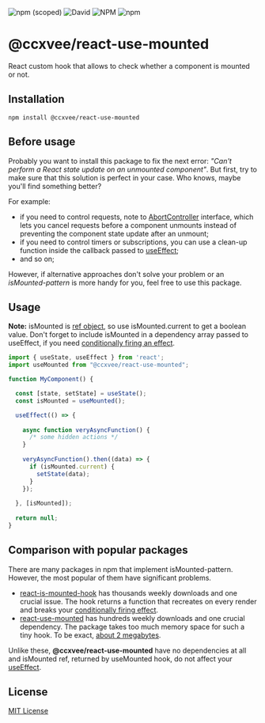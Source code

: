 ![npm (scoped)](https://img.shields.io/npm/v/@ccxvee/react-use-mounted) ![David](https://img.shields.io/david/ccxvee/react-use-mounted)  ![NPM](https://img.shields.io/npm/l/@ccxvee/react-use-mounted) ![npm](https://img.shields.io/npm/dt/@ccxvee/react-use-mounted)
# @ccxvee/react-use-mounted
React custom hook that allows to check whether a component is mounted or not.

## Installation
```
npm install @ccxvee/react-use-mounted
```

##  Before usage
Probably you want to install this package to fix the next error: *"Can't perform a React state update on an unmounted component"*. But first, try to make sure that this solution is perfect in your case. Who knows, maybe you'll find something better?

For example: 
* if you need to control requests, note to [AbortController](https://developer.mozilla.org/en-US/docs/Web/API/AbortController) interface, which lets you cancel requests before a component unmounts instead of preventing the component state update after an unmount;
* if you need to control timers or subscriptions, you can use a clean-up function inside the callback passed to [useEffect](https://reactjs.org/docs/hooks-reference.html#useeffect);
* and so on;

However, if alternative approaches don't solve your problem or an *isMounted-pattern* is more handy for you, feel free to use this package.

## Usage
**Note:** isMounted is [ref object](https://reactjs.org/docs/hooks-reference.html#useref), so use isMounted.current to get a boolean value. Don't forget to include isMounted in a dependency array passed to useEffect, if you need [conditionally firing an effect](https://reactjs.org/docs/hooks-reference.html#conditionally-firing-an-effect).
```javascript
import { useState, useEffect } from 'react';
import useMounted from "@ccxvee/react-use-mounted";

function MyComponent() {

  const [state, setState] = useState();
  const isMounted = useMounted();

  useEffect(() => {
  
    async function veryAsyncFunction() {
      /* some hidden actions */
    }
  
    veryAsyncFunction().then((data) => {
      if (isMounted.current) {
        setState(data);
      }
    });
    
  }, [isMounted]);
  
  return null;
}
```

## Сomparison with popular packages
There are many packages in npm that implement isMounted-pattern. However, the most popular of them have significant problems.
* [react-is-mounted-hook](https://www.npmjs.com/package/react-is-mounted-hook) has thousands weekly downloads and one crucial issue. The hook returns a function that recreates on every render and breaks your [conditionally firing effect](https://reactjs.org/docs/hooks-reference.html#conditionally-firing-an-effect).
* [react-use-mounted](https://www.npmjs.com/package/react-use-mounted) has hundreds weekly downloads and one crucial dependency. The package takes too much memory space for such a tiny hook. To be exact, [about 2 megabytes](https://packagephobia.com/result?p=react-use-mounted).

Unlike these, **@ccxvee/react-use-mounted** have no dependencies at all and isMounted ref, returned by useMounted hook, do not affect your [useEffect](https://reactjs.org/docs/hooks-reference.html#useeffect).

## License
[MIT License](https://github.com/ccxvee/react-use-mounted/blob/master/LICENSE)
